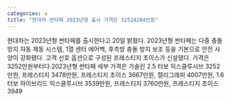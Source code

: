 ```yaml
---
categories: a
title: "현대차 싼타페 2023년형 출시 가격은 32524284만원"
---
```

현대차는 2023년형 싼타페를 출시한다고 20일 밝혔다. 2023년형 싼타페는 다중 충돌방지 자동 제동 시스템, 1열 센터 에어백, 후측방 충돌 방지 보조 등을 기본으로 안전 사양이 강화됐다. 고객 선호 옵션으로 구성된 프레스티지 초이스가 신설됐다. 가격은 3252만원부터다.2023년형 싼타페 세부 가격은 가솔린 2.5 터보 익스클루시브 3252만원, 프레스티지 3478만원, 프레스티지 초이스 3667만원, 캘리그래피 4007만원, 1.6 터보 하이브리드 익스클루시브 3539만원, 프레스티지 3760만원, 프레스티지 초이스 3949